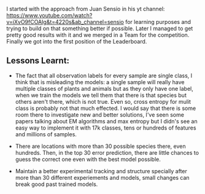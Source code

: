 I started with the approach from Juan Sensio in his yt channel: https://www.youtube.com/watch?v=iXvO9fCOAIg&t=4220s&ab_channel=sensio for learning purposes and trying to build on that something better if possible. Later I managed to get pretty good results with it and we merged in a Team for the competition. Finally we got into the first position of the Leaderboard.

## Lessons Learnt:
- The fact that all observation labels for every sample are single class, I think that is misleading the models: a single sample will really have multiple classes of plants and animals but as they only have one label, when we train the models we tell them that there is that species but others aren't there, which is not true. Even so, cross entropy for mulit class is probably not that much effected. I would say that there is some room there to investigate new and better solutions, I've seen some papers talking about EM algorithms and max entropy but I didn's see an easy way to implement it with 17k classes, tens or hundreds of features and millions of samples.

- There are locations with more than 30 possible species there, even hundreds. Then, in the top 30 error prediction, there are little chances to guess the correct one even with the best model possible.

- Maintain a better experimental tracking and structure specially after more than 30 different experiements and models, small changes can break good past trained models.

